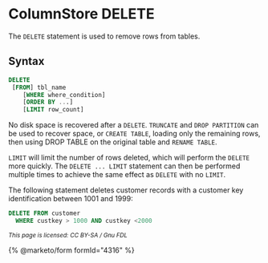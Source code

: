 # ColumnStore DELETE

The `DELETE` statement is used to remove rows from tables.

## Syntax

```sql
DELETE 
 [FROM] tbl_name 
    [WHERE where_condition]
    [ORDER BY ...]
    [LIMIT row_count]
```

No disk space is recovered after a `DELETE`. `TRUNCATE` and `DROP PARTITION` can be used to recover space, or `CREATE TABLE`, loading only the remaining rows, then using DROP TABLE on the original table and `RENAME TABLE`.

`LIMIT` will limit the number of rows deleted, which will perform the `DELETE` more quickly. The `DELETE ... LIMIT` statement can then be performed multiple times to achieve the same effect as `DELETE` with no `LIMIT`.

The following statement deletes customer records with a customer key identification between 1001 and 1999:

```sql
DELETE FROM customer 
  WHERE custkey > 1000 AND custkey <2000
```

<sub>_This page is licensed: CC BY-SA / Gnu FDL_</sub>

{% @marketo/form formId="4316" %}

